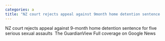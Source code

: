 ```yaml
---
categories: a
title: "NZ court rejects appeal against 9month home detention sentence for five serious sexual assaults  The Guardian"
---
```

NZ court rejects appeal against 9-month home detention sentence for five serious sexual assaults&nbsp;&nbsp;The GuardianView Full coverage on Google News